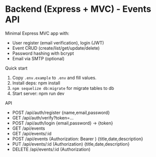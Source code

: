 # Backend (Express + MVC) - Events API

Minimal Express MVC app with:
- User register (email verification), login (JWT)
- Event CRUD (create/list/get/update/delete)
- Password hashing with bcrypt
- Email via SMTP (optional)

Quick start
1. Copy `.env.example` to `.env` and fill values.
2. Install deps: npm install
3. `npm sequelize db:migrate` for migrate tables to db
3. Start server: npm run dev

API
- POST /api/auth/register {name,email,password}
- GET /api/auth/verify?token=...
- POST /api/auth/login {email,password} -> {token}
- GET /api/events
- GET /api/events/:id
- POST /api/events (Authorization: Bearer <token>) {title,date,description}
- PUT /api/events/:id (Authorization) {title,date,description}
- DELETE /api/events/:id (Authorization)
